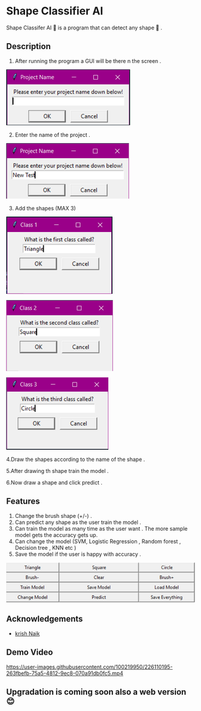 # Shape Classifier AI

Shape Classifer AI 🤖 is a program that can detect any shape 💠 .



## Description 

1. After running the program a GUI will be there n the screen .

![GUI](Assets/Project%20title.PNG)

2. Enter the name of the project .

![Alt text](Assets/Project%20title%201.PNG)

3. Add the shapes (MAX 3)

![Triangle](Assets/Class%201.PNG)

![Square](Assets/Class%202.PNG)

![Circle](Assets/Class%203.PNG)

4.Draw the shapes according to the name of the shape .

5.After drawing th shape train the model .

6.Now draw a shape and click predict .


## Features

1. Change the brush shape (+/-) .
2. Can predict any shape as the user train the model .
3. Can train the model as many time as the user want . The more sample model gets the accuracy gets up.
4. Can change the model (SVM, Logistic Regression , Random forest , Decision tree , KNN etc )
5. Save the model if the user is happy with accuracy .

![Alt text](Assets/options.PNG)

## Acknowledgements

 - [krish Naik](https://github.com/krishnaik06)

## Demo Video



https://user-images.githubusercontent.com/100219950/226110195-263fbefb-75a5-4812-9ec8-070a91db0fc5.mp4


## Upgradation is coming soon also a web version 😊
